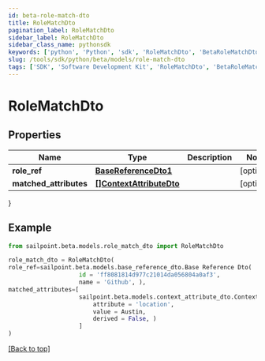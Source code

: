 ```yaml
---
id: beta-role-match-dto
title: RoleMatchDto
pagination_label: RoleMatchDto
sidebar_label: RoleMatchDto
sidebar_class_name: pythonsdk
keywords: ['python', 'Python', 'sdk', 'RoleMatchDto', 'BetaRoleMatchDto'] 
slug: /tools/sdk/python/beta/models/role-match-dto
tags: ['SDK', 'Software Development Kit', 'RoleMatchDto', 'BetaRoleMatchDto']
---
```


# RoleMatchDto


## Properties

Name | Type | Description | Notes
------------ | ------------- | ------------- | -------------
**role_ref** | [**BaseReferenceDto1**](base-reference-dto1) |  | [optional] 
**matched_attributes** | [**[]ContextAttributeDto**](context-attribute-dto) |  | [optional] 
}

## Example

```python
from sailpoint.beta.models.role_match_dto import RoleMatchDto

role_match_dto = RoleMatchDto(
role_ref=sailpoint.beta.models.base_reference_dto.Base Reference Dto(
                    id = 'ff8081814d977c21014da056804a0af3', 
                    name = 'Github', ),
matched_attributes=[
                    sailpoint.beta.models.context_attribute_dto.Context Attribute Dto(
                        attribute = 'location', 
                        value = Austin, 
                        derived = False, )
                    ]
)

```
[[Back to top]](#) 

